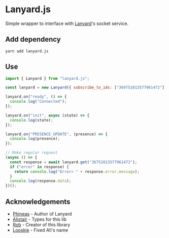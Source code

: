 #  Lanyard.js

Simple wrapper to interface with [Lanyard](https://github.com/phineas/lanyard)'s socket service.

## Add dependency
```
yarn add lanyard.js
```

## Use
```js
import { Lanyard } from "lanyard.js";

const lanyard = new Lanyard({ subscribe_to_ids: ["369752813577961472"] });

lanyard.on("ready", () => {
  console.log("Connected");
});

lanyard.on("init", async (state) => {
  console.log(state);
});

lanyard.on("PRESENCE_UPDATE", (presence) => {
  console.log(presence);
});

// Make regular request
(async () => {
  const response = await lanyard.get("36752813577961472");
  if ("error" in response) {
    return console.log("Error> " + response.error.message);
  }
  console.log(response.data);
})();
```

## Acknowledgements
* [Phineas](https://github.com/phineas) - Author of Lanyard
* [Alistair](https://github.com/alii) - Types for this lib
* [Rob](https://github.com/robjmorrissey) - Creator of this library
* [Looskie](https://github.com/looskie) - Fixed Ali's name

